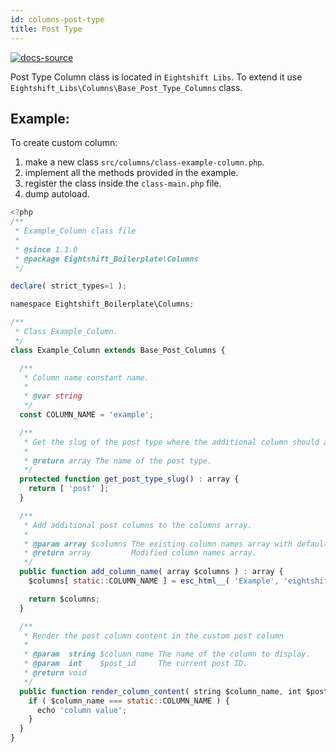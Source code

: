 ```yaml
---
id: columns-post-type
title: Post Type
---
```


[![docs-source](https://img.shields.io/badge/source-eigthshift--libs-blue?style=for-the-badge&logo=php&labelColor=2a2a2a)](https://github.com/infinum/eightshift-libs/blob/develop/src/columns/class-base-post-type-columns.php)

Post Type Column class is located in `Eightshift Libs`. To extend it use `Eightshift_Libs\Columns\Base_Post_Type_Columns` class.

## Example:

To create custom column:
1. make a new class `src/columns/class-example-column.php`.
2. implement all the methods provided in the example.
3. register the class inside the `class-main.php` file.
4. dump autoload.

```js
<?php
/**
 * Example_Column class file
 *
 * @since 1.1.0
 * @package Eightshift_Boilerplate\Columns
 */

declare( strict_types=1 );

namespace Eightshift_Boilerplate\Columns;

/**
 * Class Example_Column.
 */
class Example_Column extends Base_Post_Columns {

  /**
   * Column name constant name.
   *
   * @var string
   */
  const COLUMN_NAME = 'example';

  /**
   * Get the slug of the post type where the additional column should appear.
   *
   * @return array The name of the post type.
   */
  protected function get_post_type_slug() : array {
    return [ 'post' ];
  }

  /**
   * Add additional post columns to the columns array.
   *
   * @param array $columns The existing column names array with default post columns (title, author, date etc.).
   * @return array         Modified column names array.
   */
  public function add_column_name( array $columns ) : array {
    $columns[ static::COLUMN_NAME ] = esc_html__( 'Example', 'eightshift-boilerplate' );

    return $columns;
  }

  /**
   * Render the post column content in the custom post column
   *
   * @param  string $column_name The name of the column to display.
   * @param  int    $post_id     The current post ID.
   * @return void
   */
  public function render_column_content( string $column_name, int $post_id ) : void {
    if ( $column_name === static::COLUMN_NAME ) {
      echo 'column value';
    }
  }
}
```

<div class="legacy-badge legacy-badge--v4"></div>
